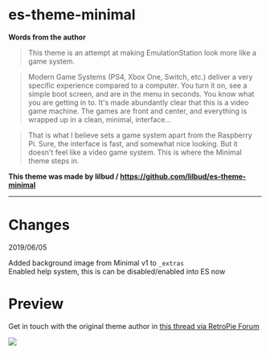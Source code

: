 # es-theme-minimal

**Words from the author**

> This theme is an attempt at making EmulationStation look more like a game system.

> Modern Game Systems (PS4, Xbox One, Switch, etc.) deliver a very specific experience compared to a computer. You turn it on, see a simple boot screen, and are in the menu in seconds. You know what you are getting in to. It's made abundantly clear that this is a video game machine. The games are front and center, and everything is wrapped up in a clean, minimal, interface...

> That is what I believe sets a game system apart from the Raspberry Pi. Sure, the interface is fast, and somewhat nice looking. But it doesn't feel like a video game system. This is where the Minimal theme steps in.

**This theme was made by lilbud / https://github.com/lilbud/es-theme-minimal**

---

# Changes

2019/06/05

Added background image from Minimal v1 to `_extras` \
Enabled help system, this is can be disabled/enabled into ES now

# Preview

Get in touch with the original theme author in [this thread via RetroPie Forum](https://retropie.org.uk/forum/topic/12435/)


![](https://i.imgur.com/5UR5yTF.png)

